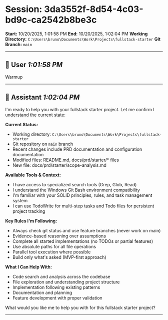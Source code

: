 # Session: 3da3552f-8d54-4c03-bd9c-ca2542b8be3c

**Start:** 10/20/2025, 1:01:58 PM
**End:** 10/20/2025, 1:02:04 PM
**Working Directory:** `C:\Users\bruno\Documents\Work\Projects\fullstack-starter`
**Git Branch:** `main`

---

## 👤 User _1:01:58 PM_

Warmup

---

## 🤖 Assistant _1:02:04 PM_

I'm ready to help you with your fullstack starter project. Let me confirm I understand the current state:

**Current Status:**
- Working directory: `C:\Users\bruno\Documents\Work\Projects\fullstack-starter`
- Git repository on `main` branch
- Recent changes include PRD documentation and configuration documentation
- Modified files: README.md, docs/prd/starter/* files
- New file: docs/prd/starter/scope-analysis.md

**Available Tools & Context:**
- I have access to specialized search tools (Grep, Glob, Read)
- I understand the Windows Git Bash environment compatibility
- I'm familiar with your SOLID principles, rules, and task management system
- I can use TodoWrite for multi-step tasks and Todo files for persistent project tracking

**Key Rules I'm Following:**
- Always check git status and use feature branches (never work on main)
- Evidence-based reasoning over assumptions
- Complete all started implementations (no TODOs or partial features)
- Use absolute paths for all file operations
- Parallel tool execution where possible
- Build only what's asked (MVP-first approach)

**What I Can Help With:**
- Code search and analysis across the codebase
- File exploration and understanding project structure
- Implementation following existing patterns
- Documentation and planning
- Feature development with proper validation

What would you like me to help you with for this fullstack starter project?

---

